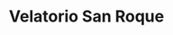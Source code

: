 ---
title: "Velatorio San Roque"
url: /cervera-de-pisuerga/velatorio-san-roque/
shop: directores de funerarias
---
